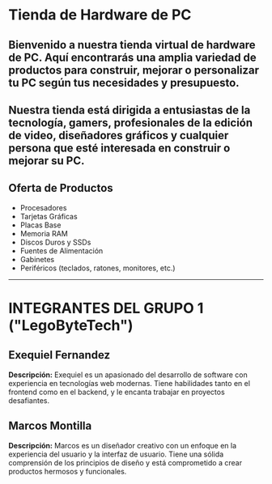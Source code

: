 # Tienda de Hardware de PC

Bienvenido a nuestra tienda virtual de hardware de PC. Aquí encontrarás una amplia variedad de productos para construir, mejorar o personalizar tu PC según tus necesidades y presupuesto.
-----------------------------------------------------------------------------------------------------
Nuestra tienda está dirigida a entusiastas de la tecnología, gamers, profesionales de la edición de video, diseñadores gráficos y cualquier persona que esté interesada en construir o mejorar su PC.
-----------------------------------------------------------------------------------------------------
## Oferta de Productos

- Procesadores
- Tarjetas Gráficas
- Placas Base
- Memoria RAM
- Discos Duros y SSDs
- Fuentes de Alimentación
- Gabinetes
- Periféricos (teclados, ratones, monitores, etc.)

-----------------------------------------------------------------------------------------------------

# INTEGRANTES DEL GRUPO 1 ("LegoByteTech")

## Exequiel Fernandez

**Descripción:** Exequiel es un apasionado del desarrollo de software con experiencia en tecnologías web modernas. Tiene habilidades tanto en el frontend como en el backend, y le encanta trabajar en proyectos desafiantes.

## Marcos Montilla

**Descripción:** Marcos es un diseñador creativo con un enfoque en la experiencia del usuario y la interfaz de usuario. Tiene una sólida comprensión de los principios de diseño y está comprometido a crear productos hermosos y funcionales.

